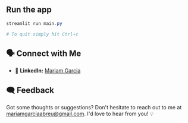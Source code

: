## Run the app

```Powershell
streamlit run main.py

# To quit simply hit Ctrl+c
```

## 🗣️ Connect with Me
- 💼 **LinkedIn:** [Mariam Garcia](https://www.linkedin.com/in/mariam-garcia-abreu/)

## 🗨️ Feedback
Got some thoughts or suggestions? Don't hesitate to reach out to me at mariamgarciaabreu@gmail.com. I'd love to hear from you! 💡
